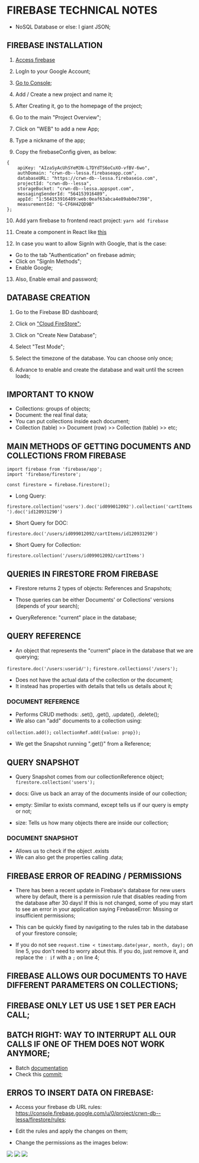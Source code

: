 # FIREBASE TECHNICAL NOTES

- NoSQL Database or else: I giant JSON;

## FIREBASE INSTALLATION

1. [Access firebase](https://firebase.google.com/)

2. LogIn to your Google Account;
3. [Go to Console](https://console.firebase.google.com/u/0/?pli=1);

4. Add / Create a new project and name it;

5. After Creating it, go to the homepage of the project;

6. Go to the main "Project Overview";

7. Click on "WEB" to add a new App;

8. Type a nickname of the app;

9. Copy the firebaseConfig given, as below:
```
{
    apiKey: "AIzaSyAcUhSYeM3N-L7DYdTS6oCuXO-vfBV-6wo",
    authDomain: "crwn-db--lessa.firebaseapp.com",
    databaseURL: "https://crwn-db--lessa.firebaseio.com",
    projectId: "crwn-db--lessa",
    storageBucket: "crwn-db--lessa.appspot.com",
    messagingSenderId: "564153916489",
    appId: "1:564153916489:web:0eaf63abca4e89ab0e7398",
    measurementId: "G-CF6H42QD9B"
};
```

10. Add yarn firebase to frontend react project:
``yarn add firebase``

11. Create a component in React like [this](https://github.com/jvlessa/React--Zero-To-Mastery/blob/master/crwn-clothing/src/firebase/firebase.utils.js)

12. In case you want to allow SignIn with Google, that is the case:
- Go to the tab "Authentication" on firebase admin;
- Click on "SignIn Methods";
- Enable Google;

13. Also, Enable email and password;

## DATABASE CREATION

1. Go to the Firebase BD dashboard;

2. Click on ["Cloud FireStore"](https://console.firebase.google.com/u/0/project/crwn-db--lessa/firestore);

3. Click on "Create New Database";

4. Select "Test Mode";

5. Select the timezone of the database. You can choose only once;

6. Advance to enable and create the database and wait until the screen loads;

## IMPORTANT TO KNOW
- Collections: groups of objects;
- Document: the real final data;
- You can put collections inside each document;
- Collection (table) >> Document (row) >> Collection (table) >> etc;

## MAIN METHODS OF GETTING DOCUMENTS AND COLLECTIONS FROM FIREBASE

```
import firebase from 'firebase/app';
import 'firebase/firestore';

const firestore = firebase.firestore();
```

- Long Query:

`` firestore.collection('users').doc('id099012092').collection('cartItems').doc('id120931290') ``

- Short Query for DOC:

`` firestore.doc('/users/id099012092/cartItems/id120931290') ``

- Short Query for Collection:

`` firestore.collection('/users/id099012092/cartItems') ``

## QUERIES IN FIRESTORE FROM FIREBASE

- Firestore returns 2 types of objects: References and Snapshots;
- Those queries can be either Documents' or Collections' versions (depends of your search);

- QueryReference: "current" place in the database;

## QUERY REFERENCE

- An object that represents the "current" place in the database that we are querying;

`` firestore.doc('/users:userid/'); ``
`` firestore.collections('/users'); ``

- Does not have the actual data of the collection or the document;
- It instead has properties with details that tells us details about it;

### DOCUMENT REFERENCE

- Performs CRUD methods: .set(), .get(), .update(), .delete();
- We also can "add" documents to a collection using: 

`` collection.add(); ``
`` collectionRef.add({value: prop}); ``

- We get the Snapshot running ".get()" from a Reference;

## QUERY SNAPSHOT

- Query Snapshot comes from our collectionReference object;
`` firestore.collection('users'); ``

- docs: Give us back an array of the documents inside of our collection;
- empty: Similar to exists command, except tells us if our query is empty or not;
- size: Tells us how many objects there are inside our collection;

### DOCUMENT SNAPSHOT

- Allows us to check if the object .exists
- We can also get the properties calling .data;

## FIREBASE ERROR OF READING / PERMISSIONS

- There has been a recent update in Firebase's database for new users where by default, there is a permission rule that disables reading from the database after 30 days! If this is not changed, some of you may start to see an error in your application saying FirebaseError: Missing or insufficient permissions;

- This can be quickly fixed by navigating to the rules tab in the database of your firestore console;

- If you do not see `` request.time < timestamp.date(year, month, day); `` on line 5, you don't need to worry about this. If you do, just remove it, and replace the `` : if `` with a `` ; `` on line 4;

## FIREBASE ALLOWS OUR DOCUMENTS TO HAVE DIFFERENT PARAMETERS ON COLLECTIONS;

## FIREBASE ONLY LET US USE 1 SET PER EACH CALL;

## BATCH RIGHT: WAY TO INTERRUPT ALL OUR CALLS IF ONE OF THEM DOES NOT WORK ANYMORE;
- Batch [documentation](https://firebase.google.com/docs/firestore/manage-data/transactions)
- Check this [commit](https://github.com/jvlessa/React--Zero-To-Mastery/commit/dc1924d4e441c34ec4c18892b4619bcafe4bea2e);

## ERROS TO INSERT DATA ON FIREBASE:
- Access your firebase db URL rules: https://console.firebase.google.com/u/0/project/crwn-db--lessa/firestore/rules;

- Edit the rules and apply the changes on them;

- Change the permissions as the images below:

<img src="https://raw.githubusercontent.com/jvlessa/React--Zero-To-Mastery/master/readmes/media/firebase-rules-1.png">
<img src="https://raw.githubusercontent.com/jvlessa/React--Zero-To-Mastery/master/readmes/media/firebase-rules-2.png">
<img src="https://raw.githubusercontent.com/jvlessa/React--Zero-To-Mastery/master/readmes/media/firebase-rules-3.png">